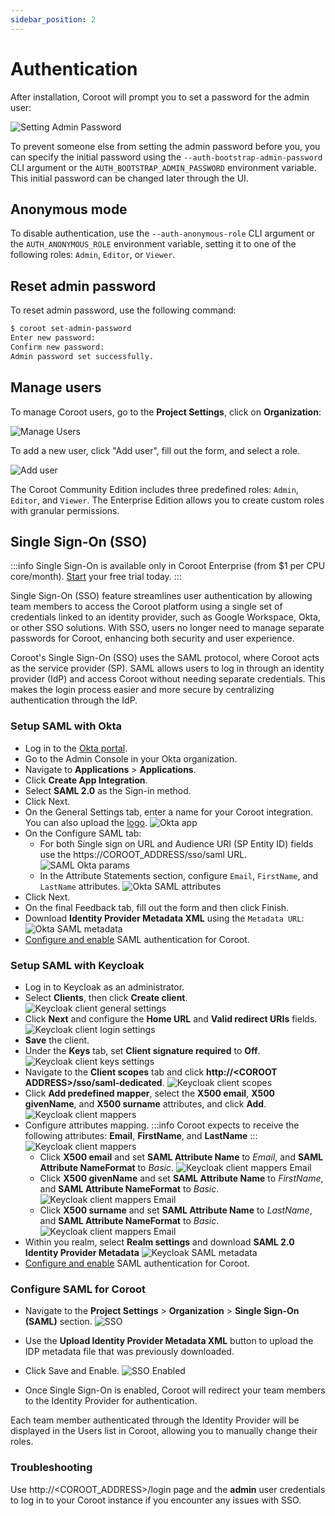 ```yaml
---
sidebar_position: 2
---
```


# Authentication

After installation, Coroot will prompt you to set a password for the admin user:

<img alt="Setting Admin Password" src="/img/docs/admin_password.png" class="card w-1200"/>

To prevent someone else from setting the admin password before you, you can specify the initial password using the 
`--auth-bootstrap-admin-password` CLI argument or the `AUTH_BOOTSTRAP_ADMIN_PASSWORD` environment variable. 
This initial password can be changed later through the UI.

## Anonymous mode

To disable authentication, use the `--auth-anonymous-role` CLI argument or the `AUTH_ANONYMOUS_ROLE` environment variable, 
setting it to one of the following roles: `Admin`, `Editor`, or `Viewer`.

## Reset admin password

To reset admin password, use the following command:

```bash
$ coroot set-admin-password
Enter new password:
Confirm new password:
Admin password set successfully.
```

## Manage users

To manage Coroot users, go to the **Project Settings**, click on **Organization**:

<img alt="Manage Users" src="/img/docs/users.png" class="card w-1200"/>

To add a new user, click "Add user", fill out the form, and select a role.

<img alt="Add user" src="/img/docs/add_user.png"  class="card w-600"/>

The Coroot Community Edition includes three predefined roles: `Admin`, `Editor`, and `Viewer`. 
The Enterprise Edition allows you to create custom roles with granular permissions.

## Single Sign-On (SSO)

:::info
Single Sign-On is available only in Coroot Enterprise (from $1 per CPU core/month). [Start](https://coroot.com/account) your free trial today.
:::

Single Sign-On (SSO) feature streamlines user authentication by allowing team members to access the Coroot platform using 
a single set of credentials linked to an identity provider, such as Google Workspace, Okta, or other SSO solutions. 
With SSO, users no longer need to manage separate passwords for Coroot, enhancing both security and user experience.

Coroot's Single Sign-On (SSO) uses the SAML protocol, where Coroot acts as the service provider (SP). 
SAML allows users to log in through an identity provider (IdP) and access Coroot without needing separate credentials. 
This makes the login process easier and more secure by centralizing authentication through the IdP.

### Setup SAML with Okta

* Log in to the [Okta portal](https://login.okta.com/).
* Go to the Admin Console in your Okta organization.
* Navigate to **Applications** > **Applications**.
* Click **Create App Integration**.
* Select **SAML 2.0** as the Sign-in method.
* Click Next.
* On the General Settings tab, enter a name for your Coroot integration. You can also upload the [logo](https://coroot.com/static/img/coroot_512.png).
  <img alt="Okta app" src="/img/docs/saml_okta_app.png" class="card w-600"/>
* On the Configure SAML tab:
  * For both Single sign on URL and Audience URI (SP Entity ID) fields use the https://COROOT_ADDRESS/sso/saml URL.  
    <img alt="SAML Okta params" src="/img/docs/saml_okta_params.png"  class="card w-600"/>
  * In the Attribute Statements section, configure `Email`, `FirstName`, and `LastName` attributes.
    <img alt="Okta SAML attributes" src="/img/docs/saml_okta_attributes.png" class="card w-600"/>
* Click Next.
* On the final Feedback tab, fill out the form and then click Finish.
* Download **Identity Provider Metadata XML** using the `Metadata URL`:
  <img alt="Okta SAML metadata" src="/img/docs/saml_okta_metadata.png" class="card w-600"/>
* [Configure and enable](#configure-saml-for-coroot) SAML authentication for Coroot.

### Setup SAML with Keycloak

* Log in to Keycloak as an administrator.
* Select **Clients**, then click **Create client**.
  <img alt="Keycloak client general settings" src="/img/docs/saml_keycloak_client_general_settings.png" class="card w-600"/>
* Click **Next** and configure the **Home URL** and **Valid redirect URIs** fields.
  <img alt="Keycloak client login settings" src="/img/docs/saml_keycloak_client_login_settings.png" class="card w-600"/>
* **Save** the client.
* Under the **Keys** tab, set **Client signature required** to **Off**.
  <img alt="Keycloak client keys settings" src="/img/docs/saml_keycloak_client_keys_settings.png" class="card w-600"/>
* Navigate to the **Client scopes** tab and click **http://&lt;COROOT ADDRESS&gt;/sso/saml-dedicated**.
  <img alt="Keycloak client scopes" src="/img/docs/saml_keycloak_client_scopes.png" class="card w-600"/>
* Click **Add predefined mapper**, select the **X500 email**, **X500 givenName**, and **X500 surname** attributes, and click **Add**.
  <img alt="Keycloak client mappers" src="/img/docs/saml_keycloak_client_mappers.png" class="card w-600"/>
* Configure attributes mapping.
  :::info
  Coroot expects to receive the following attributes: <b>Email</b>, <b>FirstName</b>, and <b>LastName</b>
  :::
  <img alt="Keycloak client mappers" src="/img/docs/saml_keycloak_client_attributes.png" class="card w-600"/>
  * Click **X500 email** and set **SAML Attribute Name** to _Email_, and **SAML Attribute NameFormat** to _Basic_.
    <img alt="Keycloak client mappers Email" src="/img/docs/saml_keycloak_client_attributes_email.png" class="card w-600"/>
  * Click **X500 givenName** and set **SAML Attribute Name** to _FirstName_, and **SAML Attribute NameFormat** to _Basic_.
    <img alt="Keycloak client mappers Email" src="/img/docs/saml_keycloak_client_attributes_firstname.png" class="card w-600"/>
  * Click **X500 surname** and set **SAML Attribute Name** to _LastName_, and **SAML Attribute NameFormat** to _Basic_.
    <img alt="Keycloak client mappers Email" src="/img/docs/saml_keycloak_client_attributes_lastname.png" class="card w-600"/>
* Within you realm, select **Realm settings** and download **SAML 2.0 Identity Provider Metadata**
  <img alt="Keycloak SAML metadata" src="/img/docs/saml_keycloak_metadata.png" class="card w-600"/>
* [Configure and enable](#configure-saml-for-coroot) SAML authentication for Coroot.

### Configure SAML for Coroot

* Navigate to the **Project Settings** > **Organization** > **Single Sign-On (SAML)** section.
  <img alt="SSO" src="/img/docs/saml_upload_metadata.png" class="card w-800"/>
  
* Use the **Upload Identity Provider Metadata XML** button to upload the IDP metadata file that was previously downloaded.

* Click Save and Enable.
  <img alt="SSO Enabled" src="/img/docs/saml_enabled.png"  class="card w-800"/>

* Once Single Sign-On is enabled, Coroot will redirect your team members to the Identity Provider for authentication.

Each team member authenticated through the Identity Provider will be displayed in the Users list in Coroot, allowing you to manually change their roles.

### Troubleshooting

Use http://&lt;COROOT_ADDRESS&gt;/login page and the **admin** user credentials to log in to your Coroot instance if you encounter any issues with SSO.

